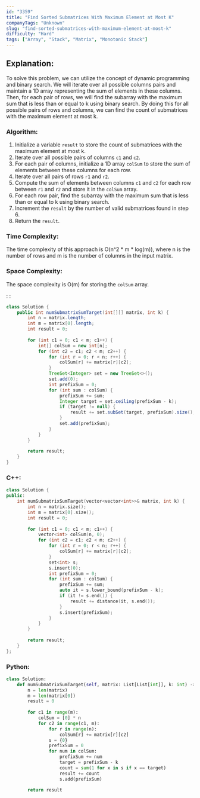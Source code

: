 ```yaml
---
id: "3359"
title: "Find Sorted Submatrices With Maximum Element at Most K"
companyTags: "Unknown"
slug: "find-sorted-submatrices-with-maximum-element-at-most-k"
difficulty: "Hard"
tags: ["Array", "Stack", "Matrix", "Monotonic Stack"]
---
```


## Explanation:
To solve this problem, we can utilize the concept of dynamic programming and binary search. We will iterate over all possible columns pairs and maintain a 1D array representing the sum of elements in these columns. Then, for each pair of rows, we will find the subarray with the maximum sum that is less than or equal to k using binary search. By doing this for all possible pairs of rows and columns, we can find the count of submatrices with the maximum element at most k.

### Algorithm:
1. Initialize a variable `result` to store the count of submatrices with the maximum element at most k.
2. Iterate over all possible pairs of columns `c1` and `c2`.
3. For each pair of columns, initialize a 1D array `colSum` to store the sum of elements between these columns for each row.
4. Iterate over all pairs of rows `r1` and `r2`.
5. Compute the sum of elements between columns `c1` and `c2` for each row between `r1` and `r2` and store it in the `colSum` array.
6. For each row pair, find the subarray with the maximum sum that is less than or equal to k using binary search.
7. Increment the `result` by the number of valid submatrices found in step 6.
8. Return the `result`.

### Time Complexity:
The time complexity of this approach is O(n^2 * m * log(m)), where n is the number of rows and m is the number of columns in the input matrix.

### Space Complexity:
The space complexity is O(m) for storing the `colSum` array.

:
:
```java
class Solution {
    public int numSubmatrixSumTarget(int[][] matrix, int k) {
        int n = matrix.length;
        int m = matrix[0].length;
        int result = 0;
        
        for (int c1 = 0; c1 < m; c1++) {
            int[] colSum = new int[n];
            for (int c2 = c1; c2 < m; c2++) {
                for (int r = 0; r < n; r++) {
                    colSum[r] += matrix[r][c2];
                }
                TreeSet<Integer> set = new TreeSet<>();
                set.add(0);
                int prefixSum = 0;
                for (int sum : colSum) {
                    prefixSum += sum;
                    Integer target = set.ceiling(prefixSum - k);
                    if (target != null) {
                        result += set.subSet(target, prefixSum).size();
                    }
                    set.add(prefixSum);
                }
            }
        }
        
        return result;
    }
}
```

### C++:
```cpp
class Solution {
public:
    int numSubmatrixSumTarget(vector<vector<int>>& matrix, int k) {
        int n = matrix.size();
        int m = matrix[0].size();
        int result = 0;
        
        for (int c1 = 0; c1 < m; c1++) {
            vector<int> colSum(n, 0);
            for (int c2 = c1; c2 < m; c2++) {
                for (int r = 0; r < n; r++) {
                    colSum[r] += matrix[r][c2];
                }
                set<int> s;
                s.insert(0);
                int prefixSum = 0;
                for (int sum : colSum) {
                    prefixSum += sum;
                    auto it = s.lower_bound(prefixSum - k);
                    if (it != s.end()) {
                        result += distance(it, s.end());
                    }
                    s.insert(prefixSum);
                }
            }
        }
        
        return result;
    }
};
```

### Python:
```python
class Solution:
    def numSubmatrixSumTarget(self, matrix: List[List[int]], k: int) -> int:
        n = len(matrix)
        m = len(matrix[0])
        result = 0
        
        for c1 in range(m):
            colSum = [0] * n
            for c2 in range(c1, m):
                for r in range(n):
                    colSum[r] += matrix[r][c2]
                s = {0}
                prefixSum = 0
                for num in colSum:
                    prefixSum += num
                    target = prefixSum - k
                    count = sum(1 for x in s if x == target)
                    result += count
                    s.add(prefixSum)
                    
        return result
```